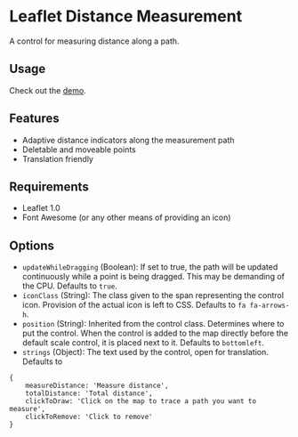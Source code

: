 # Leaflet Distance Measurement

A control for measuring distance along a path.


## Usage
Check out the [demo](https://joukewitteveen.github.io/Leaflet.Distance/).


## Features
- Adaptive distance indicators along the measurement path
- Deletable and moveable points
- Translation friendly


## Requirements
- Leaflet 1.0
- Font Awesome (or any other means of providing an icon)


## Options
- `updateWhileDragging` (Boolean):
  If set to true, the path will be updated continuously while a point is being
  dragged. This may be demanding of the CPU. Defaults to `true`.
- `iconClass` (String):
  The class given to the span representing the control icon. Provision of the
  actual icon is left to CSS. Defaults to `fa fa-arrows-h`.
- `position` (String):
  Inherited from the control class. Determines where to put the control. When
  the control is added to the map directly before the default scale control, it
  is placed next to it. Defaults to `bottomleft`.
- `strings` (Object): The text used by the control, open for translation.
  Defaults to
```
{
	measureDistance: 'Measure distance',
	totalDistance: 'Total distance',
	clickToDraw: 'Click on the map to trace a path you want to measure',
	clickToRemove: 'Click to remove'
}
```
